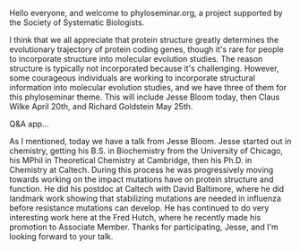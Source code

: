 Hello everyone, and welcome to phyloseminar.org, a project supported by the
Society of Systematic Biologists.

I think that we all appreciate that protein structure greatly determines the evolutionary trajectory of protein coding genes, though it's rare for people to incorporate structure into molecular evolution studies.
The reason structure is typically not incorporated because it's challenging.
However, some courageous individuals are working to incorporate structural information into molecular evolution studies, and we have three of them for this phyloseminar theme.
This will include Jesse Bloom today, then Claus Wilke April 20th, and Richard Goldstein May 25th.

Q&A app...

As I mentioned, today we have a talk from Jesse Bloom.
Jesse started out in chemistry, getting his B.S. in Biochemistry from the University of Chicago, his MPhil in Theoretical Chemistry at Cambridge, then his Ph.D. in Chemistry at Caltech.
During this process he was progressively moving towards working on the impact mutations have on protein structure and function.
He did his postdoc at Caltech with David Baltimore, where he did landmark work showing that stabilizing mutations are needed in influenza before resistance mutations can develop.
He has continued to do very interesting work here at the Fred Hutch, where he recently made his promotion to Associate Member.
Thanks for participating, Jesse, and I'm looking forward to your talk.
